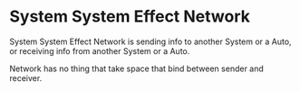 # **System System Effect Network**


System System Effect Network is sending info to another System or a Auto, or receiving info from another System or a Auto.

Network has no thing that take space that bind between sender and receiver.